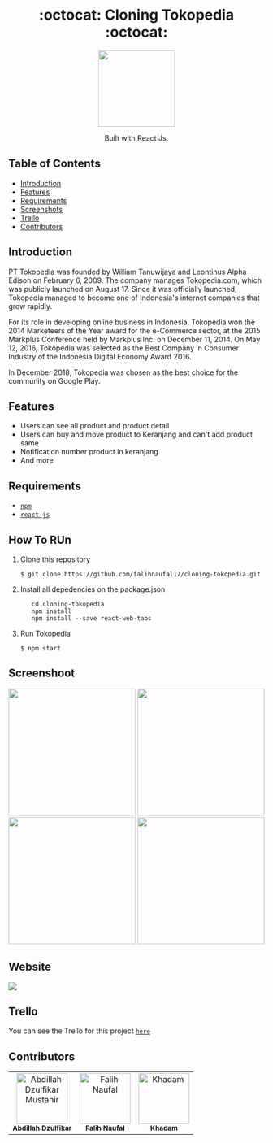 <h1 align="center">:octocat: Cloning Tokopedia :octocat:</h1>

  <p align="center">
  <img width="150" src="https://seeklogo.com/images/T/tokopedia-logo-5340B636F6-seeklogo.com.png"/>
  </p>
  <p align="center">
  Built with React Js.
   </p>

## Table of Contents

- [Introduction](#introduction)
- [Features](#features)
- [Requirements](#requirements)
- [Screenshots](#screenshots)
- [Trello](#trello)
- [Contributors](#contributors)

## Introduction
PT Tokopedia was founded by William Tanuwijaya and Leontinus Alpha Edison on February 6, 2009. The company manages Tokopedia.com, which was publicly launched on August 17. Since it was officially launched, Tokopedia managed to become one of Indonesia's internet companies that grow rapidly.

For its role in developing online business in Indonesia, Tokopedia won the 2014 Marketeers of the Year award for the e-Commerce sector, at the 2015 Markplus Conference held by Markplus Inc. on December 11, 2014. On May 12, 2016, Tokopedia was selected as the Best Company in Consumer Industry of the Indonesia Digital Economy Award 2016.

In December 2018, Tokopedia was chosen as the best choice for the community on Google Play.


## Features
* Users can see all product and product detail
* Users can buy and move product to Keranjang and can't add product same 
* Notification number product in keranjang
* And more

## Requirements
* [`npm`](https://www.npmjs.com/get-npm)
* [`react-js`](https://reactjs.org)


## How To RUn

1. Clone this repository
   ```
   $ git clone https://github.com/falihnaufal17/cloning-tokopedia.git
   ```
2. Install all depedencies on the package.json
   ```
      cd cloning-tokopedia 
      npm install
      npm install --save react-web-tabs
   ```
3. Run Tokopedia
   ```
   $ npm start
   ```

## Screenshoot
<div align="center">
    <img width="250" src="https://github.com/falihnaufal17/cloning-tokopedia/blob/master/Screenshoot/Home.JPG">    
    <img width="250" src="https://github.com/falihnaufal17/cloning-tokopedia/blob/master/Screenshoot/detail.JPG">
    <img width="250" src="https://github.com/falihnaufal17/cloning-tokopedia/blob/master/Screenshoot/cardlist.JPG">
  <img width="250" src="https://github.com/falihnaufal17/cloning-tokopedia/blob/master/Screenshoot/transaksi.JPG">
</div>

## Website 
<a href="https://clone-tokopedia.netlify.com/">
  <img src="https://img.shields.io/badge/Project-Website-blue.svg"/>
</a>

## Trello
You can see the Trello for this project [`here`](https://trello.com/b/mV2ugtoJ/tokopedia-clone)


## Contributors
<center>
  <table>
    <tr>
      <td align="center">
        <a href="https://github.com/abdillahtop">
          <img width="100" src="https://avatars3.githubusercontent.com/u/50162090?s=460&v=4" alt="Abdillah Dzulfikar Mustanir"><br/>
          <sub><b>Abdillah Dzulfikar </b></sub>
        </a>
      </td>
      <td align="center">
        <a href="https://github.com/falihnaufal17">
          <img width="100" src="https://avatars3.githubusercontent.com/u/35053882?s=460&v=4" alt="Falih Naufal"><br/>
          <sub><b>Falih Naufal</b></sub>
        </a>
      </td>
      <td align="center">
        <a href="https://github.com/kampretosjr">
          <img width="100" src="https://avatars0.githubusercontent.com/u/33866110?s=460&v=4" alt="Khadam"><br/>
          <sub><b>Khadam</b></sub>
        </a>
      </td>
    </tr>
  </table>
</center>

